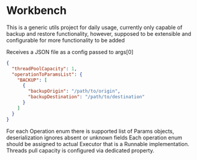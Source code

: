 # Workbench

This is a generic utils project for daily usage, currently only capable of backup and restore functionality, however, supposed to be extensible and configurable for more functionality to be added

Receives a JSON file as a config passed to args[0]
```json
{
  "threadPoolCapacity": 1,
  "operationToParamsList": {
    "BACKUP": [
      {
        "backupOrigin": "/path/to/origin",
        "backupDestination": "/path/to/destination"
      }
    ]
  }
}
```
For each Operation enum there is supported list of Params objects, deserialization ignores absent or unknown fields
Each operation enum should be assigned to actual Executor that is a Runnable implementation. Threads pull capacity is configured via dedicated property.